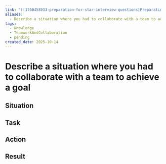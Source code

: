 ```yaml
---
link: "[[1760458933-preparation-for-star-interview-questions|Preparation for STAR Interview Questions]]"
aliases:
  - Describe a situation where you had to collaborate with a team to achieve a goal
tags:
  - Knowledge
  - TeamworkAndCollaboration
  - pending
created_date: 2025-10-14
---
```

# Describe a situation where you had to collaborate with a team to achieve a goal
## Situation

## Task

## Action

## Result
